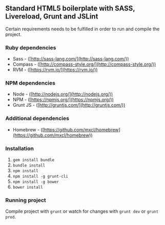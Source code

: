 ## Standard HTML5 boilerplate with SASS, Livereload, Grunt and JSLint
Certain requirements needs to be fulfilled in order to run and compile the project.

### Ruby dependencies
  * Sass - ([http://sass-lang.com/](http://sass-lang.com/))
  * Compass - ([http://compass-style.org/](http://compass-style.org/))
  * RVM - ([https://rvm.io/](https://rvm.io/))

### NPM dependencies
  * Node - ([http://nodejs.org/](http://nodejs.org/))
  * NPM - ([https://npmjs.org/](https://npmjs.org/))
  * Grunt JS - ([http://gruntjs.com/](http://gruntjs.com/))

### Additional dependencies
  * Homebrew - ([https://github.com/mxcl/homebrew](https://github.com/mxcl/homebrew))

### Installation
1. `gem install bundle`
2. `bundle install`
3. `npm install`
4. `npm install -g grunt-cli`
5. `npm install -g bower`
6. `bower install`

### Running project
Compile project with `grunt` or watch for changes with `grunt dev` or `grunt prod`.
